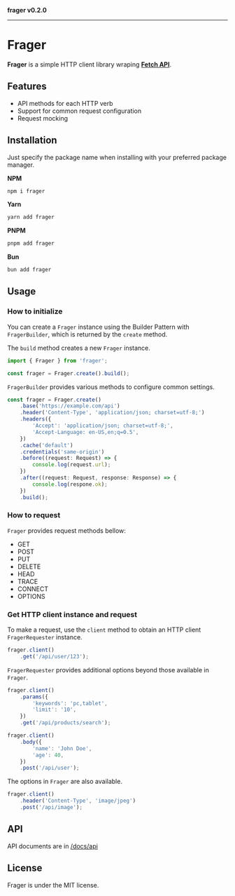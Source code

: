 **frager v0.2.0**

***

# Frager

**Frager** is a simple HTTP client library wraping [**Fetch API**](https://developer.mozilla.org/en-US/docs/Web/API/Fetch_API).

## Features

- API methods for each HTTP verb
- Support for common request configuration
- Request mocking

## Installation

Just specify the package name when installing with your preferred package manager.

**NPM**

```bash
npm i frager
```

**Yarn**

```bash
yarn add frager
```

**PNPM**

```bash
pnpm add frager
```

**Bun**

```bash
bun add frager
```

## Usage

### How to initialize

You can create a `Frager` instance using the Builder Pattern with `FragerBuilder`, which is returned by the `create` method.

The `build` method creates a new `Frager` instance.

```ts
import { Frager } from 'frager';

const frager = Frager.create().build();
```

`FragerBuilder` provides various methods to configure common settings.

```ts
const frager = Frager.create()
    .base('https://example.com/api')
    .header('Content-Type', 'application/json; charset=utf-8;')
    .headers({
        'Accept': 'application/json; charset=utf-8;',
        'Accept-Language: en-US,en;q=0.5',
    })
    .cache('default')
    .credentials('same-origin')
    .before((request: Request) => {
        console.log(request.url);
    })
    .after((request: Request, response: Response) => {
        console.log(respone.ok);
    })
    .build();
```

### How to request

`Frager` provides request methods bellow:

- GET
- POST
- PUT
- DELETE
- HEAD
- TRACE
- CONNECT
- OPTIONS

### Get HTTP client instance and request

To make a request, use the `client` method to obtain an HTTP client `FragerRequester` instance.

```ts
frager.client()
    .get('/api/user/123');
```

`FragerRequester` provides additional options beyond those available in `Frager`.

```ts
frager.client()
    .params({
        'keywords': 'pc,tablet',
        'limit': '10',
    })
    .get('/api/products/search');
```

```ts
frager.client()
    .body({
        'name': 'John Doe',
        'age': 40,
    })
    .post('/api/user');
```

The options in `Frager` are also available.

```ts
frager.client()
    .header('Content-Type', 'image/jpeg')
    .post('/api/image');
```

## API

API documents are in [/docs/api](/docs/api/modules.md)

## License

Frager is under the MIT license.
